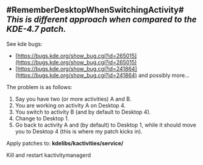 #RememberDesktopWhenSwitchingActivity#
_This is different approach when compared to the KDE-4.7 patch._
---

See kde bugs:

* [https://bugs.kde.org/show_bug.cgi?id=265015](https://bugs.kde.org/show_bug.cgi?id=265015)
* [https://bugs.kde.org/show_bug.cgi?id=241864](https://bugs.kde.org/show_bug.cgi?id=241864)
 and possibly more...

The problem is as follows:

1.  Say you have two (or more activities) A and B.
2.  You are working on activity A on Desktop 4.
3.  You switch to activity B (and by default to Desktop 4).
4.  Change to Desktop 1.
5.  Go back to activity A and (by default) to Desktop 1, while it should move you to Desktop 4 (this is where my patch kicks in).
  
Apply patches to: **kdelibs/kactivities/service/**

Kill and restart kactivitymanagerd

